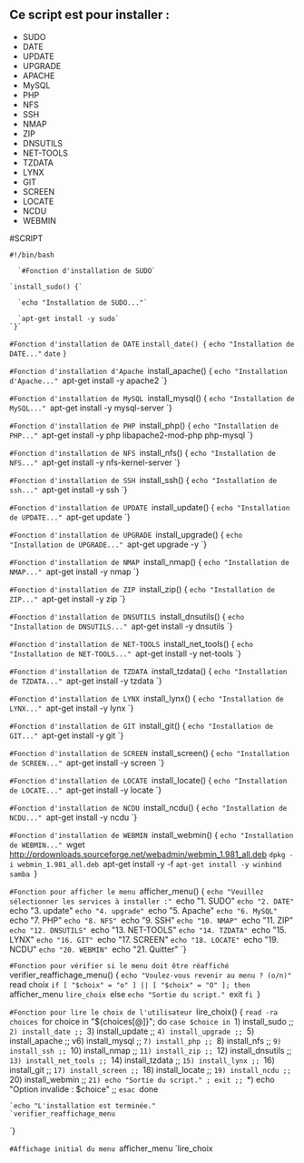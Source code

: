 ## Ce script est pour installer :
- SUDO
- DATE
- UPDATE
- UPGRADE
- APACHE
- MySQL
- PHP
- NFS
- SSH
- NMAP
- ZIP
- DNSUTILS
- NET-TOOLS
- TZDATA
- LYNX
- GIT
- SCREEN
- LOCATE
- NCDU
- WEBMIN

#SCRIPT

`#!/bin/bash`

      `#Fonction d'installation de SUDO`
  
    `install_sudo() {`

      `echo "Installation de SUDO..."`
    
      `apt-get install -y sudo`
    `}`

`#Fonction d'installation de DATE`
`install_date() {`
    `echo "Installation de DATE..."`
    `date`
`}`

`#Fonction d'installation d'Apache
`install_apache() {
    `echo "Installation d'Apache..."
    `apt-get install -y apache2
`}

`#Fonction d'installation de MySQL
`install_mysql() {
    `echo "Installation de MySQL..."
    `apt-get install -y mysql-server
`}

`#Fonction d'installation de PHP
`install_php() {
    `echo "Installation de PHP..."
    `apt-get install -y php libapache2-mod-php php-mysql
`}

`#Fonction d'installation de NFS
`install_nfs() {
    `echo "Installation de NFS..."
    `apt-get install -y nfs-kernel-server
`}

`#Fonction d'installation de SSH
`install_ssh() {
    `echo "Installation de ssh..."
    `apt-get install -y ssh
`}


`#Fonction d'installation de UPDATE
`install_update() {
    `echo "Installation de UPDATE..."
    `apt-get update
`}

`#Fonction d'installation de UPGRADE
`install_upgrade() {
    `echo "Installation de UPGRADE..."
    `apt-get upgrade -y
`}

`#Fonction d'installation de NMAP
`install_nmap() {
    `echo "Installation de NMAP..."
    `apt-get install -y nmap
`}

`#Fonction d'installation de ZIP
`install_zip() {
    `echo "Installation de ZIP..."
    `apt-get install -y zip
`}

`#Fonction d'installation de DNSUTILS
`install_dnsutils() {
    `echo "Installation de DNSUTILS..."
    `apt-get install -y dnsutils
`}

`#Fonction d'installation de NET-TOOLS
`install_net_tools() {
    `echo "Installation de NET-TOOLS..."
    `apt-get install -y net-tools
`}

`#Fonction d'installation de TZDATA
`install_tzdata() {
    `echo "Installation de TZDATA..."
    `apt-get install -y tzdata
`}

`#Fonction d'installation de LYNX
`install_lynx() {
    `echo "Installation de LYNX..."
    `apt-get install -y lynx
`}

`#Fonction d'installation de GIT
`install_git() {
    `echo "Installation de GIT..."
    `apt-get install -y git
`}

`#Fonction d'installation de SCREEN
`install_screen() {
    `echo "Installation de SCREEN..."
    `apt-get install -y screen
`}

`#Fonction d'installation de LOCATE
`install_locate() {
    `echo "Installation de LOCATE..."
    `apt-get install -y locate
`}

`#Fonction d'installation de NCDU
`install_ncdu() {
    `echo "Installation de NCDU..."
    `apt-get install -y ncdu
`}

`#Fonction d'installation de WEBMIN
`install_webmin() {
   `echo "Installation de WEBMIN..."
   `wget http://prdownloads.sourceforge.net/webadmin/webmin_1.981_all.deb
    `dpkg -i webmin_1.981_all.deb
    `apt-get install -y -f
    `apt-get install -y winbind samba
`}

`#Fonction pour afficher le menu
`afficher_menu() {
    `echo "Veuillez sélectionner les services à installer :"
    `echo "1. SUDO"
    `echo "2. DATE"
    `echo "3. update"
    `echo "4. upgrade"
    `echo "5. Apache"
    `echo "6. MySQL"
    `echo "7. PHP"
    `echo "8. NFS"
    `echo "9. SSH"
    `echo "10. NMAP"
    `echo "11. ZIP"
    `echo "12. DNSUTILS"
    `echo "13. NET-TOOLS"
    `echo "14. TZDATA"
    `echo "15. LYNX"
    `echo "16. GIT"
    `echo "17. SCREEN"
    `echo "18. LOCATE"
    `echo "19. NCDU"
    `echo "20. WEBMIN"
    `echo "21. Quitter"
`}

`#Fonction pour vérifier si le menu doit être réaffiché
`verifier_reaffichage_menu() {
    `echo "Voulez-vous revenir au menu ? (o/n)"
    `read choix
    `if [ "$choix" = "o" ] || [ "$choix" = "O" ]; then
        `afficher_menu
        `lire_choix
    `else
        `echo "Sortie du script."
        `exit
    `fi
`}

`#Fonction pour lire le choix de l'utilisateur
`lire_choix() {
    `read -ra choices
    `for choice in "${choices[@]}"; do
        `case $choice in
            `1) install_sudo ;;
            `2) install_date ;;
            `3) install_update ;;
            `4) install_upgrade ;;
            `5) install_apache ;;
            v6) install_mysql ;;
            `7) install_php ;;
            `8) install_nfs ;;
            `9) install_ssh ;;
            `10) install_nmap ;;
            `11) install_zip ;;
            `12) install_dnsutils ;;
            `13) install_net_tools ;;
            `14) install_tzdata ;;
            `15) install_lynx ;;
            `16) install_git ;;
            `17) install_screen ;;
            `18) install_locate ;;
            `19) install_ncdu ;;
            `20) install_webmin ;;
            `21) echo "Sortie du script." ; exit ;;
            `*) echo "Option invalide : $choice" ;;
        `esac
    `done

    `echo "L'installation est terminée."
    `verifier_reaffichage_menu
`}

`#Affichage initial du menu
`afficher_menu
`lire_choix
